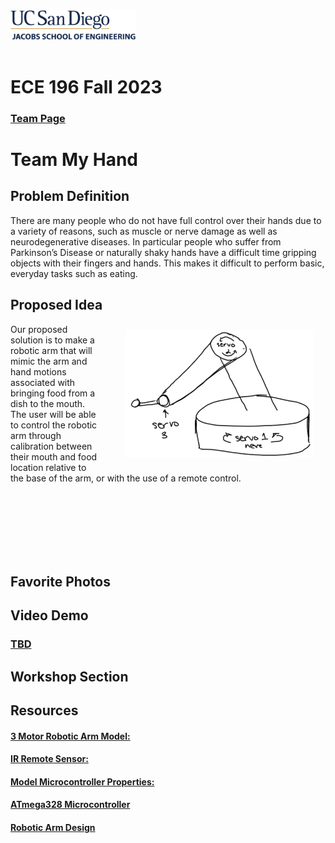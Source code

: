 <img src="pictures/ucsdlogo.png" alt="drawing" width="200"/>
<br/><br/>


# ECE 196 Fall 2023

### [Team Page](https://joshjppark.github.io/ECE196/teampage.html)


# Team My Hand

## Problem Definition
There are many people who do not have full control over their hands due to a variety of reasons, such as muscle or nerve damage as well as neurodegenerative diseases. In particular people who suffer from Parkinson’s Disease or naturally shaky hands have a difficult time gripping objects with their fingers and hands. This makes it difficult to perform basic, everyday tasks such as eating.

## Proposed Idea

<img src="pictures/armsketch.png" alt="Alexis" style="float:right;width:300px;padding: 10px 20px 20px 40px;">
Our proposed solution is to make a robotic arm that will mimic the arm and hand motions associated with bringing food from a dish to the mouth. The user will be able to control the robotic arm through calibration between their mouth and food location relative to the base of the arm, or with the use of a remote control.

<br/><br/>
<br/><br/>
<br/><br/>


## Favorite Photos

## Video Demo
### [TBD](https://www.youtube.com/)

## Workshop Section

## Resources

#### [3 Motor Robotic Arm Model:](https://www.servomagazine.com/magazine/article/build-your-own-computer-controlled-three-axis-robotic-arm)

#### [IR Remote Sensor: ](https://www.circuitbasics.com/arduino-ir-remote-receiver-tutorial/)

#### [Model Microcontroller Properties:](https://community.robotshop.com/tutorials/show/how-to-make-a-robot-lesson-4-understanding-microcontrollers)

#### [ATmega328 Microcontroller](https://www.instructables.com/Getting-Started-With-the-ATMega328P/)

#### [Robotic Arm Design](https://www.instructables.com/DIY-Robotic-Arm/)
